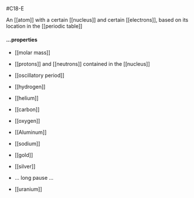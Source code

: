 #C18-E 

An [[atom]] with a certain [[nucleus]] and certain [[electrons]], based on its location in the [[periodic table]]

#### ...properties
- [[molar mass]]
- [[protons]] and [[neutrons]] contained in the [[nucleus]]

- [[oscillatory period]]

- [[hydrogen]]
- [[helium]]
- [[carbon]]
- [[oxygen]]

- [[Aluminum]]
- [[sodium]]
- [[gold]]
- [[silver]]

- ... long pause ...
- [[uranium]]
